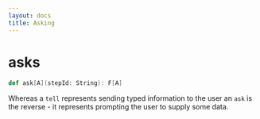 ```yaml
---
layout: docs
title: Asking
---
```



# asks

```scala
def ask[A](stepId: String): F[A]
```

Whereas a `tell` represents sending typed information to the user an
`ask` is the reverse - it represents prompting the user to supply some
data. 


